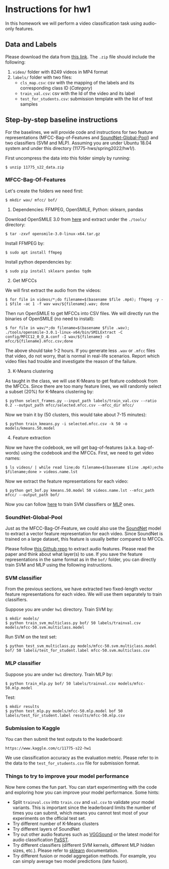 # Instructions for hw1

In this homework we will perform a video classification task using audio-only features.

## Data and Labels

Please download the data from [this link](https://drive.google.com/file/d/1WEINPdvQ1ZUELxaXlhHcvoOjEML8gYYY/view?usp=sharing). The `.zip` file should include the following:
1. `video/` folder with 8249 videos in MP4 format
2. `labels/` folder with two files:
    - `cls_map.csv`: csv with the mapping of the labels and its corresponding class ID (*Category*)
    - `train_val.csv`: csv with the Id of the video and its label
    - `test_for_students.csv`: submission template with the list of test samples


## Step-by-step baseline instructions

For the baselines, we will provide code and instructions for two feature representations (MFCC-Bag-of-Features and [SoundNet-Global-Pool](https://arxiv.org/pdf/1610.09001.pdf)) and two classifiers (SVM and MLP). Assuming you are under Ubuntu 18.04 system and under this directory (11775-hws/spring2022/hw1/).

First uncompress the data into this folder simply by running:
```
$ unzip 11775_s22_data.zip
```

### MFCC-Bag-Of-Features

Let's create the folders we need first:
```
$ mkdir wav/ mfcc/ bof/
```

1. Dependencies: FFMPEG, OpenSMILE, Python: sklearn, pandas

Download OpenSMILE 3.0 from [here](https://github.com/audeering/opensmile/releases/download/v3.0.0/opensmile-3.0-linux-x64.tar.gz) and extract under the `./tools/` directory:
```
$ tar -zxvf opensmile-3.0-linux-x64.tar.gz
```

Install FFMPEG by:
```
$ sudo apt install ffmpeg
```

Install python dependencies by:
```
$ sudo pip install sklearn pandas tqdm
```

2. Get MFCCs

We will first extract the audio from the videos:

```
$ for file in videos/*;do filename=$(basename $file .mp4); ffmpeg -y -i $file -ac 1 -f wav wav/${filename}.wav; done
```
Then run OpenSMILE to get MFCCs into CSV files. We will directly run the binaries of OpenSMILE (no need to install):

```
$ for file in wav/*;do filename=$(basename $file .wav); ./tools/opensmile-3.0.1-linux-x64/bin/SMILExtract -C config/MFCC12_0_D_A.conf -I wav/${filename} -O mfcc/${filename}.mfcc.csv;done
```

The above should take 1-2 hours. If you generate less `.wav` or `.mfcc` files that video, do not worry, that is normal in real-life scenarios. Report which video files had trouble and investigate the reason of the failure.

3. K-Means clustering

As taught in the class, we will use K-Means to get feature codebook from the MFCCs. Since there are too many feature lines, we will randomly select a subset (20%) for K-Means clustering by:
```
$ python select_frames.py --input_path labels/train_val.csv --ratio 0.2 --output_path mfcc/selected.mfcc.csv --mfcc_dir mfcc/
```

Now we train it by (50 clusters, this would take about 7-15 minutes):
```
$ python train_kmeans.py -i selected.mfcc.csv -k 50 -o models/kmeans.50.model
```

4. Feature extraction

Now we have the codebook, we will get bag-of-features (a.k.a. bag-of-words) using the codebook and the MFCCs. First, we need to get video names:
```
$ ls videos/ | while read line;do filename=$(basename $line .mp4);echo $filename;done > videos.name.lst
```


Now we extract the feature representations for each video:
```
$ python get_bof.py kmeans.50.model 50 videos.name.lst --mfcc_path mfcc/ --output_path bof/
```

Now you can follow [here](#svm-classifier) to train SVM classifiers or [MLP](#mlp-classifier) ones.


### SoundNet-Global-Pool

Just as the MFCC-Bag-Of-Feature, we could also use the [SoundNet](https://arxiv.org/pdf/1610.09001.pdf) model to extract a vector feature representation for each video. Since SoundNet is trained on a large dataset, this feature is usually better compared to MFCCs.

Please follow [this Github repo](https://github.com/salmedina/soundnet_pytorch) to extract audio features. Please read the paper and think about what layer(s) to use. If you save the feature representations in the same format as in the `bof/` folder, you can directly train SVM and MLP using the following instructions.


### SVM classifier

From the previous sections, we have extracted two fixed-length vector feature representations for each video. We will use them separately to train classifiers.

Suppose you are under `hw1` directory. Train SVM by:
```
$ mkdir models/
$ python train_svm_multiclass.py bof/ 50 labels/trainval.csv models/mfcc-50.svm.multiclass.model
```

Run SVM on the test set:
```
$ python test_svm_multiclass.py models/mfcc-50.svm.multiclass.model bof/ 50 labels/test_for_student.label mfcc-50.svm.multiclass.csv
```


### MLP classifier

Suppose you are under `hw1` directory. Train MLP by:
```
$ python train_mlp.py bof/ 50 labels/trainval.csv models/mfcc-50.mlp.model
```

Test:
```
$ mkdir results
$ python test_mlp.py models/mfcc-50.mlp.model bof 50 labels/test_for_student.label results/mfcc-50.mlp.csv
```


### Submission to Kaggle

You can then submit the test outputs to the leaderboard:
```
https://www.kaggle.com/c/11775-s22-hw1
```
We use classification accuracy as the evaluation metric. Please refer to in the data to the `test_for_students.csv` file for submission format.


### Things to try to improve your model performance

Now here comes the fun part. You can start experimenting with the code and exploring how you can improve your model performance. Some hints:

+ Split `trainval.csv` into `train.csv` and `val.csv` to validate your model variants. This is important since the leaderboard limits the number of times you can submit, which means you cannot test most of your experiments on the official test set.
+ Try different number of K-Means clusters
+ Try different layers of SoundNet
+ Try out other audio features such as [VGGSound](https://github.com/hche11/VGGSound) or the latest model for audio classification [PaSST](https://github.com/kkoutini/passt).
+ Try different classifiers (different SVM kernels, different MLP hidden sizes, etc.). Please refer to [sklearn](https://scikit-learn.org/stable/modules/generated/sklearn.neural_network.MLPClassifier.html#sklearn.neural_network.MLPClassifier) documentation.
+ Try different fusion or model aggregation methods. For example, you can simply average two model predictions (late fusion).
